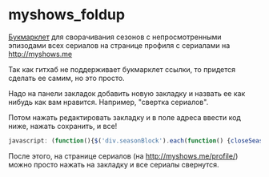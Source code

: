 # myshows_foldup
[Букмарклет](https://ru.wikipedia.org/wiki/Букмарклет) для сворачивания сезонов с непросмотренными эпизодами всех сериалов на странице профиля с сериалами на http://myshows.me


Так как гитхаб не поддерживает букмарклет ссылки, то придется сделать ее самим, но это просто. 

Надо на панели закладок добавить новую закладку и назвать ее как нибудь как вам нравится. Например, "свертка сериалов".

Потом нажать редактировать закладку и в поле адреса ввести код ниже, нажать сохранить, и все!

```js
javascript: (function(){$('div.seasonBlock').each(function() {closeSeasonBlock(this.id);}); saveCookies(); alert('Все свернуто! Перезагрузи страницу.');})();
```

После этого, на странице сериалов (на http://myshows.me/profile/) можно просто нажать на закладку и все сериалы свернутся.

